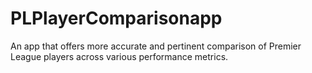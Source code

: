 # PLPlayerComparisonapp
An app that offers more accurate and pertinent comparison of Premier League players across various performance metrics.
